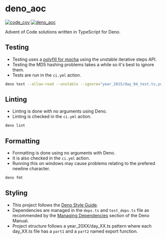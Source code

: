 # deno_aoc

[![code_cov](https://codecov.io/gh/N8Brooks/deno_aoc/branch/main/graph/badge.svg?token=7S2WQSKUVD)](https://codecov.io/gh/N8Brooks/deno_aoc)
[![deno_aoc](https://github.com/N8Brooks/deno_aoc/actions/workflows/deno_aoc.yaml/badge.svg)](https://github.com/N8Brooks/deno_aoc/actions/workflows/deno_aoc.yaml)

Advent of Code solutions written in TypeScript for Deno.

## Testing

- Testing uses a
  [polyfill for mocha](https://gist.github.com/lucacasonato/54c03bb267074aaa9b32415dbfb25522)
  using the unstable iterative steps API.
- Testing the MD5 hashing problems takes a while so it's best to ignore them.
- Tests are run in the `ci.yml` action.

```bash
deno test --allow-read --unstable --ignore="year_2015/day_04_test.ts,year_2016/day_05_test.ts,year_2016/day_14_test.ts"
```

## Linting

- Linting is done with no arguments using Deno.
- Linting is checked in the `ci.yml` action.

```bash
deno lint
```

## Formatting

- Formatting is done using no arguments with Deno.
- It is also checked in the `ci.yml` action.
- Running this on windows may cause problems relating to the prefered newline
  character.

```bash
deno fmt
```

## Styling

- This project follows the
  [Deno Style Guide](https://deno.land/manual/contributing/style_guide).
- Dependencies are managed in the `deps.ts` and `test_deps.ts` file as
  recommended by the
  [Managing Dependencies](https://deno.land/manual@v1.16.4/examples/manage_dependencies)
  section of the Deno Manual.
- Project structure follows a year_20XX/day_XX.ts pattern where each day_XX.ts
  file has a `part1` and a `part2` named export function.
